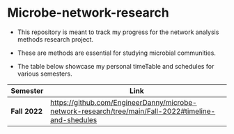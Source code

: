 # Microbe-network-research

- This repository is meant to track my progress for the network analysis methods research project.

- These are methods are essential for studying microbial communities.

- The table below showcase my personal timeTable and schedules for various semesters.

| Semester                     | Link        |
| -----------                  | ----------- |
| **Fall 2022**                | https://github.com/EngineerDanny/microbe-network-research/tree/main/Fall-2022#timeline-and-shedules       |
